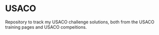 # USACO
Repository to track my USACO challenge solutions, both from the USACO training pages and USACO compeitions.
